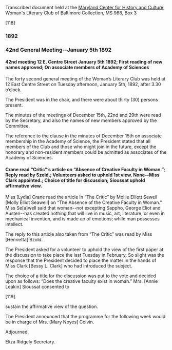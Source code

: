 Transcribed document held at the [Maryland Center for History and Culture](http://mdhs.org/), Woman's Literary Club of Baltimore Collection, MS 988, Box 3

[118]

### 1892
### 42nd General Meeting--January 5th 1892

#### 42nd meeting 12 E. Centre Street January 5th 1892; First reading of new names approved; On associate members of Academy of Sciences

The forty second general meeting of the Woman’s Literary Club was held at 12 East Centre Street on Tuesday afternoon, January 5th, 1892, after 3.30 o’clock.

The President was in the chair, and there were about thirty (30) persons present.

The minutes of the meetings of December 15th, 22nd and 29th were read by the Secretary, and also the names of new members approved by the Committee.

The reference to the clause in the minutes of December 15th on associate membership in the Academy of Science, the President stated that all members of the Club and those who might join in the future, except the honorary and non-resident members could be admitted as associates of the Academy of Sciences.

#### Crane read “Critic”’s article on “Absence of Creative Faculty in Woman.”; Reply read by Szold.; Volunteers asked to uphold 1st view. None--Miss Clark appointed.; Choice of title for discussion; Sioussat uphold affirmative view.

Miss [Lydia] Crane read the article in “The Critic” by Mollie Elliott Sewell [Molly Elliot Seawell]  on “The Absence of the Creative Faculty in Woman.” Miss Se[a]well said that woman--not excepting Sappho, George Eliot and Austen--has created nothing that will live in music, art, literature, or even in mechanical invention, and is made up of emotions; while man possesses intellect.

The reply to this article also taken from “The Critic” was read by Miss [Henrietta] Szold.

The President asked for a volunteer to uphold the view of the first paper at the discussion to take place the last Tuesday in February. So slight was the response that the President decided to place the matter in the hands of Miss Clark [Bessy L. Clark] who had introduced the subject.

The choice of a title for the discussion was put to the vote and decided upon as follows: “Does the creative faculty exist in woman.” Mrs. [Annie Leakin] Sioussat consented to

[119]

sustain the affirmative view of the question.

The President announced that the programme for the following week would be in charge of Mrs. [Mary Noyes] Colvin.

Adjourned.

Eliza Ridgely
Secretary.